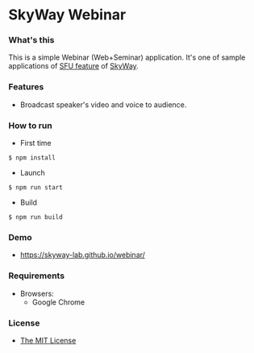 # SkyWay Webinar

### What's this

This is a simple Webinar (Web+Seminar) application.
It's one of sample applications of [SFU feature](https://webrtc.ecl.ntt.com/sfu.html) of [SkyWay](https://webrtc.ecl.ntt.com/).

### Features

- Broadcast speaker's video and voice to audience.

### How to run

- First time
```
$ npm install
```
- Launch
```
$ npm run start
```
- Build
```
$ npm run build
```

### Demo

- https://skyway-lab.github.io/webinar/

### Requirements

- Browsers:
    - Google Chrome

### License

- [The MIT License](LICENSE)